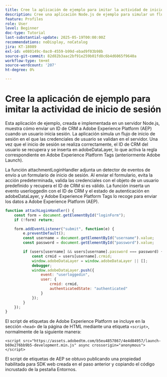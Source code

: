 ```yaml
---
title: Cree la aplicación de ejemplo para imitar la actividad de inicio de sesión
description: Cree una aplicación Node.js de ejemplo para simular un flujo de inicio de sesión
feature: Profiles
role: User
level: Beginner
doc-type: Tutorial
last-substantial-update: 2025-05-19T00:00:00Z
recommendations: noDisplay, noCatalog
jira: KT-18089
exl-id: e080149c-0ac0-4559-b99d-ebad9f03b98b
source-git-commit: 82d82b3aac2bf91e259b01fd8c6b4d6065f9640a
workflow-type: tm+mt
source-wordcount: '207'
ht-degree: 0%

---
```


# Cree la aplicación de ejemplo para imitar la actividad de inicio de sesión

Esta aplicación de ejemplo, creada e implementada en un servidor Node.js, muestra cómo enviar un ID de CRM a Adobe Experience Platform (AEP) cuando un usuario inicia sesión. La aplicación simula un flujo de inicio de sesión en el que las credenciales de usuario se validan en el servidor. Una vez que el inicio de sesión se realiza correctamente, el ID de CRM del usuario se recupera y se inserta en adobeDataLayer, lo que activa la regla correspondiente en Adobe Experience Platform Tags (anteriormente Adobe Launch).

La función attachmentLoginHandler adjunta un detector de eventos de envío a un formulario de inicio de sesión. Al enviar el formulario, evita la acción predeterminada, valida las credenciales con el objeto de un usuario predefinido y recupera el ID de CRM si es válido. La función inserta un evento userloggedin con el ID de CRM y el estado de autenticación en adobeDataLayer, y Adobe Experience Platform Tags lo recoge para enviar los datos a Adobe Experience Platform (AEP).


```javascript
function attachLoginHandler() {
    const form = document.getElementById("loginForm");
    if (!form) return;

    form.addEventListener("submit", function(e) {
        e.preventDefault();
        const username = document.getElementById("username").value;
        const password = document.getElementById("password").value;

        if (users[username] && users[username].password === password) {
            const crmid = users[username].crmid;
            window.adobeDataLayer = window.adobeDataLayer || [];
            debugger;
            window.adobeDataLayer.push({
                event: "userloggedin",
                user: {
                    crmid: crmid,
                    authenticatedState: "authenticated"
                }
            });
        }
    });
}
```

El script de etiquetas de Adobe Experience Platform se incluye en la sección `<head>` de la página de HTML mediante una etiqueta `<script>`, normalmente de la siguiente manera:

`<script src="https://assets.adobedtm.com/b5eu4857867/4e4d84957/launch-b69e276bb9b5-development.min.js" async crossorigin="anonymous"></script>`

El script de etiquetas de AEP se obtuvo publicando una propiedad habilitada para SDK web creada en el paso anterior y copiando el código incrustado de la pestaña Entornos.
